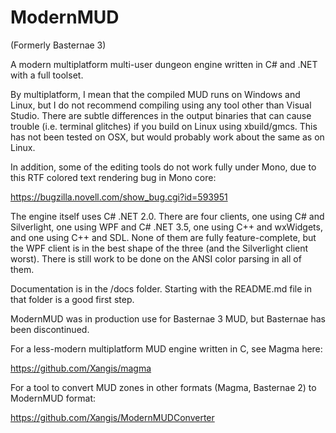ModernMUD
=========

(Formerly Basternae 3)

A modern multiplatform multi-user dungeon engine written in C# and .NET with a full toolset.

By multiplatform, I mean that the compiled MUD runs on Windows and Linux, but I do not
recommend compiling using any tool other than Visual Studio. There are subtle differences
in the output binaries that can cause trouble (i.e. terminal glitches) if you build on
Linux using xbuild/gmcs. This has not been tested on OSX, but would probably work about
the same as on Linux.

In addition, some of the editing tools do not work fully under Mono, due to this RTF
colored text rendering bug in Mono core:

https://bugzilla.novell.com/show_bug.cgi?id=593951

The engine itself uses C# .NET 2.0. There are four clients, one using C# and Silverlight,
one using WPF and C# .NET 3.5, one using C++ and wxWidgets, and one using C++ and SDL.
None of them are fully feature-complete, but the WPF client is in the best shape of the
three (and the Silverlight client worst). There is still work to be done on the ANSI color
parsing in all of them.

Documentation is in the /docs folder. Starting with the README.md file in that folder is
a good first step.

ModernMUD was in production use for Basternae 3 MUD, but Basternae has been discontinued.

For a less-modern multiplatform MUD engine written in C, see Magma here:

https://github.com/Xangis/magma

For a tool to convert MUD zones in other formats (Magma, Basternae 2) to ModernMUD format:

https://github.com/Xangis/ModernMUDConverter
